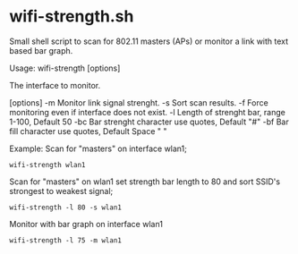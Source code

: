 # wifi-strength.sh
Small shell script to scan for 802.11 masters (APs) or monitor a link with text based bar graph.



Usage: wifi-strength [options] <interface>

<interface>  The interface to monitor. 

[options]
  -m	Monitor link signal strenght.
  -s	Sort scan results.
  -f	Force monitoring even if interface does not exist.
  -l	Length of strenght bar, range 1-100, Default 50
  -bc	Bar strenght character use quotes, Default "#"
  -bf	Bar fill character use quotes, Default Space " "

Example:
  Scan for "masters" on interface wlan1;

	wifi-strength wlan1

  Scan for "masters" on wlan1 set strength bar length to 80 
  and sort SSID's strongest to weakest signal;

	wifi-strength -l 80 -s wlan1

  Monitor with bar graph on interface wlan1

	wifi-strength -l 75 -m wlan1
